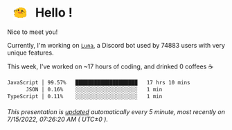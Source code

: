 <h1>   <img src="./spoinky.gif" style="vertical-align:middle;" width="30px">   Hello ! </h1>

Nice to meet you!

Currently, I'm working on <a href='https://github.com/Asgarrrr/Luna'>`Luna`</a>, a Discord bot used by 74883 users with very unique features.

This week, I've worked on ~17 hours of coding, and drinked 0 coffees ☕

```
JavaScript │ 99.57%   ████████████████████   17 hrs 10 mins
      JSON │ 0.16%    ░░░░░░░░░░░░░░░░░░░░   1 min
TypeScript │ 0.11%    ░░░░░░░░░░░░░░░░░░░░   1 min
```

###### This presentation is [updated](https://github.com/Asgarrrr) automatically every 5 minute, most recently on 7/15/2022, 07:26:20 AM ( UTC±0 ).